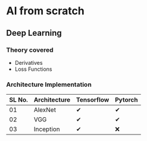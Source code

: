 # AI from scratch

## Deep Learning

### Theory covered
- Derivatives
- Loss Functions

### Architecture Implementation
| SL No.| Architecture | Tensorflow | Pytorch |
|----------|----------|----------|------------|
|01| AlexNet | ✔ | ✔ |
|02| VGG | ✔ | ✔ |
|03| Inception | ✔ | ❌ |
